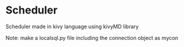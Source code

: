 # Scheduler
Scheduler made in kivy language using kivyMD library


Note: make a localsql.py file including the connection object as mycon
